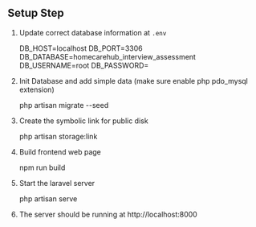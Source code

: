## Setup Step

1)  Update correct database information at `.env`

    DB_HOST=localhost
    DB_PORT=3306
    DB_DATABASE=homecarehub_interview_assessment
    DB_USERNAME=root
    DB_PASSWORD=

2) Init Database and add simple data (make sure enable php pdo_mysql extension)

    php artisan migrate --seed

3) Create the symbolic link for public disk

    php artisan storage:link

4) Build frontend web page

    npm run build

5) Start the laravel server

    php artisan serve

6) The server should be running at http://localhost:8000
